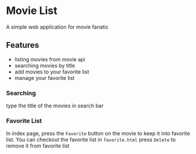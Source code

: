 # Movie List
A simple web application for movie fanatic

## Features
- listing movies from movie api
- searching movies by title
- add movies to your favorite list
- manage your favorite list

### Searching
type the title of the movies in search bar
### Favorite List
In index page, press the `Favorite` button on the movie to keep it into favorite list.
You can checkout the favorite list in `favorite.html`
press `Delete` to remove it from favorite list
